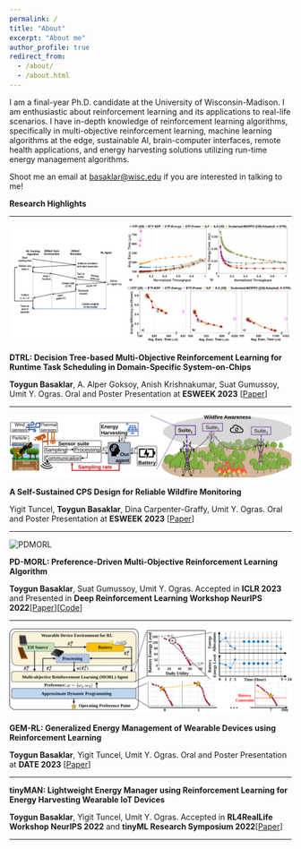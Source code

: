 ```yaml
---
permalink: /
title: "About"
excerpt: "About me"
author_profile: true
redirect_from: 
  - /about/
  - /about.html
---
```


<!-- This is the front page of a website that is powered by the [academicpages template](https://github.com/academicpages/academicpages.github.io) and hosted on GitHub pages. [GitHub pages](https://pages.github.com) is a free service in which websites are built and hosted from code and data stored in a GitHub repository, automatically updating when a new commit is made to the respository. This template was forked from the [Minimal Mistakes Jekyll Theme](https://mmistakes.github.io/minimal-mistakes/) created by Michael Rose, and then extended to support the kinds of content that academics have: publications, talks, teaching, a portfolio, blog posts, and a dynamically-generated CV. You can fork [this repository](https://github.com/academicpages/academicpages.github.io) right now, modify the configuration and markdown files, add your own PDFs and other content, and have your own site for free, with no ads! An older version of this template powers my own personal website at [stuartgeiger.com](http://stuartgeiger.com), which uses [this Github repository](https://github.com/staeiou/staeiou.github.io). -->
I am a final-year Ph.D. candidate at the University of Wisconsin-Madison. I am enthusiastic about reinforcement learning and its applications to real-life scenarios. I have in-depth knowledge of reinforcement learning algorithms, specifically in multi-objective reinforcement learning, machine learning algorithms at the edge, sustainable AI, brain-computer interfaces, remote health applications, and energy harvesting solutions utilizing run-time energy management algorithms.

Shoot me an email at [basaklar@wisc.edu](mailto:basaklar@wisc.edu) if you are interested in talking to me!

**Research Highlights**

***

![DTRL](/images/github_pic.png)

**DTRL: Decision Tree-based Multi-Objective Reinforcement Learning for Runtime Task Scheduling in Domain-Specific System-on-Chips**

**Toygun Basaklar**, A. Alper Goksoy, Anish Krishnakumar, Suat Gumussoy, Umit Y. Ogras. Oral and Poster Presentation at **ESWEEK 2023** [[Paper](https://dl.acm.org/doi/full/10.1145/3609108)] 

***

![Wildfire](/images/wildfire_overview.svg)

**A Self-Sustained CPS Design for Reliable Wildfire Monitoring**

Yigit Tuncel, **Toygun Basaklar**, Dina Carpenter-Graffy, Umit Y. Ogras. Oral and Poster Presentation at **ESWEEK 2023** [[Paper](https://dl.acm.org/doi/full/10.1145/3608100)]

***

![PDMORL](/images/video_github.gif)

**PD-MORL: Preference-Driven Multi-Objective Reinforcement Learning Algorithm**

**Toygun Basaklar**, Suat Gumussoy, Umit Y. Ogras. Accepted in **ICLR 2023** and Presented in **Deep Reinforcement Learning Workshop NeurIPS 2022**[[Paper](https://arxiv.org/abs/2208.07914)][[Code](https://github.com/tbasaklar/PDMORL-Preference-Driven-Multi-Objective-Reinforcement-Learning-Algorithm)]

***
![GEMRL](/images/Overview_new.svg)

**GEM-RL: Generalized Energy Management of Wearable Devices using Reinforcement Learning**

**Toygun Basaklar**, Yigit Tuncel, Umit Y. Ogras. Oral and Poster Presentation at **DATE 2023** [[Paper](https://ieeexplore.ieee.org/abstract/document/10137228)]

***

**tinyMAN: Lightweight Energy Manager using Reinforcement Learning for Energy Harvesting Wearable IoT Devices**

**Toygun Basaklar**, Yigit Tuncel, Umit Y. Ogras. Accepted in **RL4RealLife Workshop NeurIPS 2022** and **tinyML Research Symposium 2022**[[Paper](https://arxiv.org/abs/2202.09297)]

***
